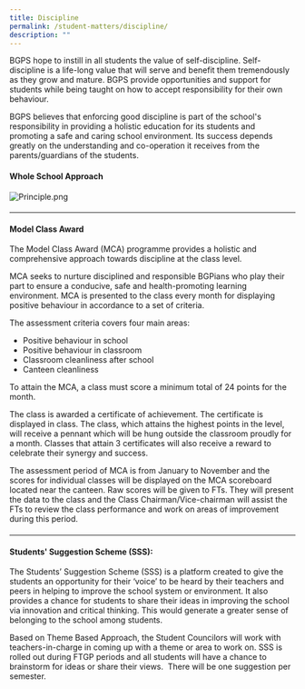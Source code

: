 ```yaml
---
title: Discipline
permalink: /student-matters/discipline/
description: ""
---
```

BGPS hope to instill in all students the value of self-discipline. Self-discipline is a life-long value that will serve and benefit them tremendously as they grow and mature. BGPS provide opportunities and support for students while being taught on how to accept responsibility for their own behaviour. 

  
BGPS believes that enforcing good discipline is part of the school's responsibility in providing a holistic education for its students and promoting a safe and caring school environment. Its success depends greatly on the understanding and co-operation it receives from the parents/guardians of the students.  

####   

#### Whole School Approach

  

![Principle.png](https://bedokgreenpri.moe.edu.sg/qql/slot/u204/Departments/CCE/Principle.png)

####   

#### 

* * *

  

#### Model Class Award

The Model Class Award (MCA) programme provides a holistic and comprehensive approach towards discipline at the class level.

MCA seeks to nurture disciplined and responsible BGPians who play their part to ensure a conducive, safe and health-promoting learning environment. MCA is presented to the class every month for displaying positive behaviour in accordance to a set of criteria.

The assessment criteria covers four main areas:

*   Positive behaviour in school
*   Positive behaviour in classroom
*   Classroom cleanliness after school
*   Canteen cleanliness

To attain the MCA, a class must score a minimum total of 24 points for the month.

The class is awarded a certificate of achievement. The certificate is displayed in class. The class, which attains the highest points in the level, will receive a pennant which will be hung outside the classroom proudly for a month. Classes that attain 3 certificates will also receive a reward to celebrate their synergy and success. 

The assessment period of MCA is from January to November and the scores for individual classes will be displayed on the MCA scoreboard located near the canteen. Raw scores will be given to FTs. They will present the data to the class and the Class Chairman/Vice-chairman will assist the FTs to review the class performance and work on areas of improvement during this period.  

####   

* * *

####   

#### Students' Suggestion Scheme (SSS):

The Students’ Suggestion Scheme (SSS) is a platform created to give the students an opportunity for their ‘voice’ to be heard by their teachers and peers in helping to improve the school system or environment. It also provides a chance for students to share their ideas in improving the school via innovation and critical thinking. This would generate a greater sense of belonging to the school among students.

  

Based on Theme Based Approach, the Student Councilors will work with teachers-in-charge in coming up with a theme or area to work on. SSS is rolled out during FTGP periods and all students will have a chance to brainstorm for ideas or share their views.  There will be one suggestion per semester.